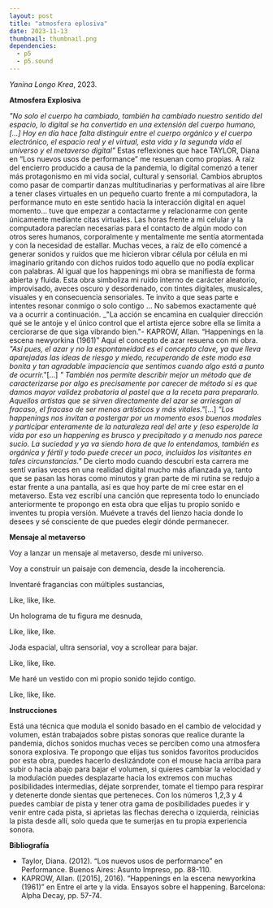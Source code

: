 ```yaml
---
layout: post
title: "atmosfera eplosiva"
date: 2023-11-13
thumbnail: thumbnail.png
dependencies:
  - p5
  - p5.sound
---
```


<div id="div-sketch">
  <script type="text/javascript" src="sketch.js"></script>
</div>


_Yanina Longo Krea_, 2023.


**Atmosfera Explosiva**

_"No solo el cuerpo ha cambiado, también ha cambiado nuestro sentido del espacio, lo digital se ha convertido en una extensión del cuerpo humano, […] Hoy en día hace falta distinguir entre el cuerpo orgánico y el cuerpo electrónico, el espacio real y el virtual, esta vida y la segunda vida el universo y el metaverso digital"_ Estas reflexiones que hace TAYLOR, Diana en “Los nuevos usos de performance” me resuenan como propias. A raíz del encierro producido a causa de la pandemia, lo digital comenzó a tener más protagonismo en mi vida social, cultural y sensorial. Cambios abruptos como pasar de compartir danzas multitudinarias y performativas al aire libre a tener clases virtuales en un pequeño cuarto frente a mi computadora, la performance muto en este sentido hacia la interacción digital en aquel momento… tuve que empezar a contactarme y relacionarme con gente únicamente mediante citas virtuales. Las horas frente a mi celular y la computadora parecían necesarias para el contacto de algún modo con otros seres humanos, corporalmente y mentalmente me sentía atormentada y con la necesidad de estallar. Muchas veces, a raíz de ello comencé a generar sonidos y ruidos que me hicieron vibrar célula por célula en mi imaginario gritando con dichos ruidos todo aquello que no podía explicar con palabras. Al igual que los happenings mi obra se manifiesta de forma abierta y fluida. Esta obra simboliza mi ruido interno de carácter aleatorio, improvisado, aveces oscuro y desordenado, con tintes digitales, musicales, visuales y en consecuencia sensoriales. Te invito a que seas parte e intentes resonar conmigo o solo contigo … No sabemos exactamente qué va a ocurrir a continuación. _"La acción se encamina en cualquier dirección qué se le antoje y el único control que el artista ejerce sobre ella se limita a cerciorarse de que siga vibrando bien."- KAPROW, Allan. “Happenings en la escena newyorkina (1961)”
 Aquí el concepto de azar resuena con mi obra. _"Así pues, el azar y no la espontaneidad  es el concepto clave, ya que lleva aparejadas las ideas de riesgo y miedo, recuperando de este modo esa bonita y tan agradable impaciencia que sentimos cuando algo está a punto de ocurrir."_[…] _" También nos permite describir mejor un método que de caracterizarse por algo es precisamente por carecer de método si es que damos mayor validez probatoria al pastel que a la receta para prepararlo. Aquellos artistas que se sirven directamente del azar se arriesgan al fracaso, el fracaso de ser menos artísticos y más vitales."_[…] _"Los happenings nos invitan a postergar por un momento esos buenos modales y participar enteramente de la naturaleza real del arte y (eso espero)de la vida por eso un happening es brusco y precipitado y a menudo nos parece sucio. La suciedad y ya va siendo hora de que lo entendamos, también es orgánica y fértil y todo puede crecer un poco, incluidos los visitantes en tales circunstancias."_ De cierto modo cuando descubrí esta carrera me sentí varias veces en una realidad digital mucho más afianzada ya, tanto que se pasan las horas como minutos y gran parte de mi rutina se redujo a estar frente a una pantalla, así es que hoy parte de mí cree estar en el metaverso. Esta vez escribí una canción que representa todo lo enunciado anteriormente te propongo en esta obra que elijas tu propio sonido e inventes tu propia versión. Muévete a través del lienzo hacia donde lo desees y sé consciente de que puedes elegir dónde permanecer.

**Mensaje al metaverso**

Voy a lanzar un mensaje al metaverso, desde mi universo.

Voy a construir un paisaje con demencia, desde la incoherencia.

Inventaré fragancias con múltiples sustancias,

Like, like, like.

Un holograma de tu figura me desnuda,

Like, like, like.

Joda espacial, ultra sensorial, voy a scrollear para bajar.

Like, like, like.

Me haré un vestido con mi propio sonido tejido contigo.

Like, like, like.


**Instrucciones**

 Está una técnica que modula el sonido basado en el cambio de velocidad y volumen, están trabajados sobre pistas sonoras que realice durante la pandemia, dichos sonidos muchas veces se perciben como una atmosfera sonora explosiva. Te propongo que elijas tus sonidos favoritos producidos por esta obra, puedes hacerlo deslizándote con el mouse hacia arriba para subir o hacia abajo para bajar el volumen, si quieres cambiar la velocidad y la modulación puedes desplazarte hacia los extremos con muchas posibilidades intermedias, déjate sorprender, tomate el tiempo para respirar y detenerte donde sientas que perteneces. Con los números 1,2,3 y 4 puedes cambiar de pista y tener otra gama de posibilidades puedes ir y venir entre cada pista, si aprietas las flechas derecha o izquierda, reinicias la pista desde allí, solo queda que te sumerjas en tu propia experiencia sonora.



**Bibliografía**
- Taylor, Diana. (2012). “Los nuevos usos de performance” en Performance. Buenos Aires: Asunto Impreso, pp. 88-110.
- KAPROW, Allan. ([2015], 2016). “Happenings en la escena newyorkina (1961)”
en Entre el arte y la vida. Ensayos sobre el happening. Barcelona: Alpha Decay,
pp. 57-74.
